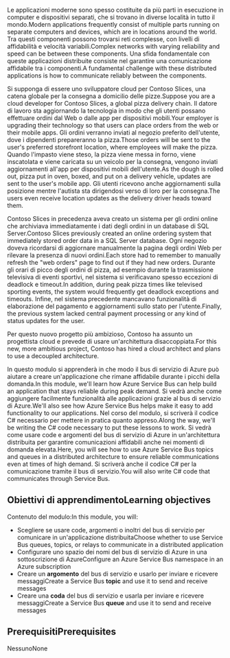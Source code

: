 <span data-ttu-id="8c9be-101">Le applicazioni moderne sono spesso costituite da più parti in esecuzione in computer e dispositivi separati, che si trovano in diverse località in tutto il mondo.</span><span class="sxs-lookup"><span data-stu-id="8c9be-101">Modern applications frequently consist of multiple parts running on separate computers and devices, which are in locations around the world.</span></span> <span data-ttu-id="8c9be-102">Tra questi componenti possono trovarsi reti complesse, con livelli di affidabilità e velocità variabili.</span><span class="sxs-lookup"><span data-stu-id="8c9be-102">Complex networks with varying reliability and speed can be between these components.</span></span> <span data-ttu-id="8c9be-103">Una sfida fondamentale con queste applicazioni distribuite consiste nel garantire una comunicazione affidabile tra i componenti.</span><span class="sxs-lookup"><span data-stu-id="8c9be-103">A fundamental challenge with these distributed applications is how to communicate reliably between the components.</span></span>

<span data-ttu-id="8c9be-104">Si supponga di essere uno sviluppatore cloud per Contoso Slices, una catena globale per la consegna a domicilio delle pizze.</span><span class="sxs-lookup"><span data-stu-id="8c9be-104">Suppose you are a cloud developer for Contoso Slices, a global pizza delivery chain.</span></span> <span data-ttu-id="8c9be-105">Il datore di lavoro sta aggiornando la tecnologia in modo che gli utenti possano effettuare ordini dal Web o dalle app per dispositivi mobili.</span><span class="sxs-lookup"><span data-stu-id="8c9be-105">Your employer is upgrading their technology so that users can place orders from the web or their mobile apps.</span></span> <span data-ttu-id="8c9be-106">Gli ordini verranno inviati al negozio preferito dell'utente, dove i dipendenti prepareranno la pizza.</span><span class="sxs-lookup"><span data-stu-id="8c9be-106">Those orders will be sent to the user's preferred storefront location, where employees will make the pizza.</span></span> <span data-ttu-id="8c9be-107">Quando l'impasto viene steso, la pizza viene messa in forno, viene inscatolata e viene caricata su un veicolo per la consegna, vengono inviati aggiornamenti all'app per dispositivi mobili dell'utente.</span><span class="sxs-lookup"><span data-stu-id="8c9be-107">As the dough is rolled out, pizza put in oven, boxed, and put on a delivery vehicle, updates are sent to the user's mobile app.</span></span> <span data-ttu-id="8c9be-108">Gli utenti ricevono anche aggiornamenti sulla posizione mentre l'autista sta dirigendosi verso di loro per la consegna.</span><span class="sxs-lookup"><span data-stu-id="8c9be-108">The users even receive location updates as the delivery driver heads toward them.</span></span>

<span data-ttu-id="8c9be-109">Contoso Slices in precedenza aveva creato un sistema per gli ordini online che archiviava immediatamente i dati degli ordini in un database di SQL Server.</span><span class="sxs-lookup"><span data-stu-id="8c9be-109">Contoso Slices previously created an online ordering system that immediately stored order data in a SQL Server database.</span></span> <span data-ttu-id="8c9be-110">Ogni negozio doveva ricordarsi di aggiornare manualmente la pagina degli ordini Web per rilevare la presenza di nuovi ordini.</span><span class="sxs-lookup"><span data-stu-id="8c9be-110">Each store had to remember to manually refresh the "web orders" page to find out if they had new orders.</span></span> <span data-ttu-id="8c9be-111">Durante gli orari di picco degli ordini di pizza, ad esempio durante la trasmissione televisiva di eventi sportivi, nel sistema si verificavano spesso eccezioni di deadlock e timeout.</span><span class="sxs-lookup"><span data-stu-id="8c9be-111">In addition, during peak pizza times like televised sporting events, the system would frequently get deadlock exceptions and timeouts.</span></span> <span data-ttu-id="8c9be-112">Infine, nel sistema precedente mancavano funzionalità di elaborazione del pagamento e aggiornamenti sullo stato per l'utente.</span><span class="sxs-lookup"><span data-stu-id="8c9be-112">Finally, the previous system lacked central payment processing or any kind of status updates for the user.</span></span>

<span data-ttu-id="8c9be-113">Per questo nuovo progetto più ambizioso, Contoso ha assunto un progettista cloud e prevede di usare un'architettura disaccoppiata.</span><span class="sxs-lookup"><span data-stu-id="8c9be-113">For this new, more ambitious project, Contoso has hired a cloud architect and plans to use a decoupled architecture.</span></span>

<span data-ttu-id="8c9be-114">In questo modulo si apprenderà in che modo il bus di servizio di Azure può aiutare a creare un'applicazione che rimane affidabile durante i picchi della domanda.</span><span class="sxs-lookup"><span data-stu-id="8c9be-114">In this module, we'll learn how Azure Service Bus can help build an application that stays reliable during peak demand.</span></span> <span data-ttu-id="8c9be-115">Si vedrà anche come aggiungere facilmente funzionalità alle applicazioni grazie al bus di servizio di Azure.</span><span class="sxs-lookup"><span data-stu-id="8c9be-115">We'll also see how Azure Service Bus helps make it easy to add functionality to our applications.</span></span> <span data-ttu-id="8c9be-116">Nel corso del modulo, si scriverà il codice C# necessario per mettere in pratica quanto appreso.</span><span class="sxs-lookup"><span data-stu-id="8c9be-116">Along the way, we'll be writing the C# code necessary to put these lessons to work.</span></span> <span data-ttu-id="8c9be-117">Si vedrà come usare code e argomenti del bus di servizio di Azure in un'architettura distribuita per garantire comunicazioni affidabili anche nei momenti di domanda elevata.</span><span class="sxs-lookup"><span data-stu-id="8c9be-117">Here, you will see how to use Azure Service Bus topics and queues in a distributed architecture to ensure reliable communications even at times of high demand.</span></span> <span data-ttu-id="8c9be-118">Si scriverà anche il codice C# per la comunicazione tramite il bus di servizio.</span><span class="sxs-lookup"><span data-stu-id="8c9be-118">You will also write C# code that communicates through Service Bus.</span></span>

## <a name="learning-objectives"></a><span data-ttu-id="8c9be-119">Obiettivi di apprendimento</span><span class="sxs-lookup"><span data-stu-id="8c9be-119">Learning objectives</span></span>

<span data-ttu-id="8c9be-120">Contenuto del modulo:</span><span class="sxs-lookup"><span data-stu-id="8c9be-120">In this module, you will:</span></span>

- <span data-ttu-id="8c9be-121">Scegliere se usare code, argomenti o inoltri del bus di servizio per comunicare in un'applicazione distribuita</span><span class="sxs-lookup"><span data-stu-id="8c9be-121">Choose whether to use Service Bus queues, topics, or relays to communicate in a distributed application</span></span>
- <span data-ttu-id="8c9be-122">Configurare uno spazio dei nomi del bus di servizio di Azure in una sottoscrizione di Azure</span><span class="sxs-lookup"><span data-stu-id="8c9be-122">Configure an Azure Service Bus namespace in an Azure subscription</span></span>
- <span data-ttu-id="8c9be-123">Creare un **argomento** del bus di servizio e usarlo per inviare e ricevere messaggi</span><span class="sxs-lookup"><span data-stu-id="8c9be-123">Create a Service Bus **topic** and use it to send and receive messages</span></span>
- <span data-ttu-id="8c9be-124">Creare una **coda** del bus di servizio e usarla per inviare e ricevere messaggi</span><span class="sxs-lookup"><span data-stu-id="8c9be-124">Create a Service Bus **queue** and use it to send and receive messages</span></span>

## <a name="prerequisites"></a><span data-ttu-id="8c9be-125">Prerequisiti</span><span class="sxs-lookup"><span data-stu-id="8c9be-125">Prerequisites</span></span>

<span data-ttu-id="8c9be-126">Nessuno</span><span class="sxs-lookup"><span data-stu-id="8c9be-126">None</span></span>